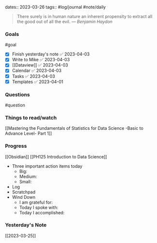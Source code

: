 dates:: 2023-03-26
tags:: #log/journal #note/daily 

> There surely is in human nature an inherent propensity to extract all the good out of all the evil.
> — <cite>Benjamin Haydon</cite>

### Goals
#goal

- [x] Finish yesterday's note ✅ 2023-04-03
- [x] Write to Mike ✅ 2023-04-03
- [x] [[Dataview]] ✅ 2023-04-03
- [x] Calendar ✅ 2023-04-03
- [x] Tasks ✅ 2023-04-03
- [x] Templates ✅ 2023-04-01

### Questions
#question

### Things to read/watch

[[Mastering the Fundamentals of Statistics for Data Science -Basic to Advance Level- Part 1]]

### Progress

[[Obsidian]]
[[PH125 Introduction to Data Science]]

- Three important action items today
	- Big:
	- Medium:
	- Small:
- Log
- Scratchpad
- Wind Down
	- I am grateful for:
	- Today I spoke with:
	- Today I accomplished:

### Yesterday's Note

[[2023-03-25]]
